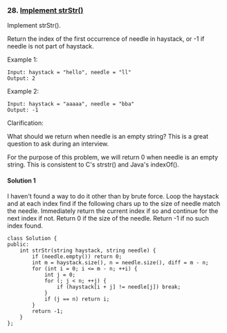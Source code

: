 ### 28\. [Implement strStr()](https://leetcode.com/problems/implement-strstr/)

Implement strStr().

Return the index of the first occurrence of needle in haystack, or -1 if needle is not part of haystack.

Example 1:
```
Input: haystack = "hello", needle = "ll"
Output: 2
```
Example 2:
```
Input: haystack = "aaaaa", needle = "bba"
Output: -1
```
Clarification:

What should we return when needle is an empty string? This is a great question to ask during an interview.

For the purpose of this problem, we will return 0 when needle is an empty string. This is consistent to C's strstr() and Java's indexOf().


#### Solution 1

I haven't found a way to do it other than by brute force. 
Loop the haystack and at each index find if the following chars 
up to the size of needle match the needle. Immediately return 
the current index if so and continue for the next index if not.
Return 0 if the size of the needle. Return -1 if no such index found.

```
class Solution {
public:
	int strStr(string haystack, string needle) {
		if (needle.empty()) return 0;
		int m = haystack.size(), n = needle.size(), diff = m - n;
		for (int i = 0; i <= m - n; ++i) {
			int j = 0;
			for (; j < n; ++j) {
				if (haystack[i + j] != needle[j]) break;
			}
			if (j == n) return i;
		}
		return -1;
	}
};
```

